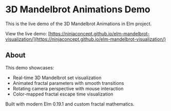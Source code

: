 # 3D Mandelbrot Animations Demo

This is the live demo of the 3D Mandelbrot Animations in Elm project.

View the live demo: [https://ninjaconcept.github.io/elm-mandelbrot-visualization/](https://ninjaconcept.github.io/elm-mandelbrot-visualization/)

## About

This demo showcases:
- Real-time 3D Mandelbrot set visualization
- Animated fractal parameters with smooth transitions
- Rotating camera perspective with mouse interaction
- Color-mapped fractal escape time visualization

Built with modern Elm 0.19.1 and custom fractal mathematics.